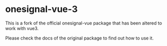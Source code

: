 # onesignal-vue-3
This is a fork of the official onesignal-vue package that has been altered to work with vue3.

Please check the docs of the original package to find out how to use it.
